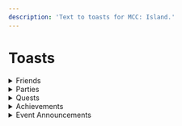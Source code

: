 ```yaml
---
description: 'Text to toasts for MCC: Island.'
---
```


# Toasts

<details>

<summary>Friends</summary>

Whether friend toasts are shown.

![](<../.gitbook/assets/image (12).png>)

**Type:** boolean\
**Default:** true

</details>

<details>

<summary>Parties</summary>

Whether party toasts are shown.

![](<../.gitbook/assets/image (13).png>)

![](../.gitbook/assets/image.png)

**Type:** boolean\
**Default:** true

</details>

<details>

<summary>Quests</summary>

Whether quest toasts are shown.

![](<../.gitbook/assets/image (6).png>)

**Type:** boolean\
**Default:** true

</details>

<details>

<summary>Achievements</summary>

Whether achievement toasts are shown.

![](<../.gitbook/assets/image (4).png>)

**Type:** boolean\
**Default:** true

</details>

<details>

<summary>Event Announcements</summary>

Whether to show a toast when an event is soon.\
Pulled from the mcc.live API.

<img src="../.gitbook/assets/image (9).png" alt="" data-size="original">

**Type:** boolean\
**Default:** true

</details>
